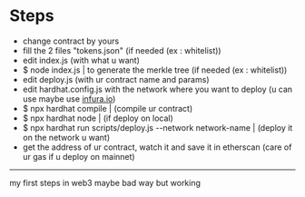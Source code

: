 # Steps

- change contract by yours
- fill the 2 files "tokens.json" (if needed (ex : whitelist))
- edit index.js (with what u want)
- $ node index.js | to generate the merkle tree (if needed (ex : whitelist))
- edit deploy.js (with ur contract name and params)
- edit hardhat.config.js with the network where you want to deploy (u can use maybe use [infura.io](https://infura.io/))
- $ npx hardhat compile | (compile ur contract)
- $ npx hardhat node | (if deploy on local)
- $ npx hardhat run scripts/deploy.js --network network-name | (deploy it on the network u want)
- get the address of ur contract, watch it and save it in etherscan (care of ur gas if u deploy on mainnet)
  
__________________________________________________
  
  my first steps in web3
  maybe bad way but working
